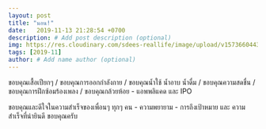 ```yaml
---
layout: post
title: "นอน!"
date:   2019-11-13 21:28:54 +0700
description: # Add post description (optional)
img: https://res.cloudinary.com/sdees-reallife/image/upload/v1573660443/IMG_20191113_074248.jpg # Add image post (optional)
tags: [2019-11]
author: # Add name author (optional)
---
```

ขอบคุณเสื้อเปียกๆ / ขอบคุณการออกกำลังกาย / ขอบคุณน้ำใช้ น้ำอาบ น้ำดื่ม / ขอบคุณความสดชื่น / ขอบคุณการฝึกซ้อมร้องเพลง / ขอบคุณกล้วยห้อย - แอพพลิแคด และ IPO

<i class="fa fa-child" style="color:plum"></i>

ขอบคุณและดีใจในความสำเร็จของเพื่อนๆ ทุกๆ คน - ความพยายาม - การถึงเป้าหมาย และ ความสำเร็จที่น่ายินดี ขอบคุณครับ
